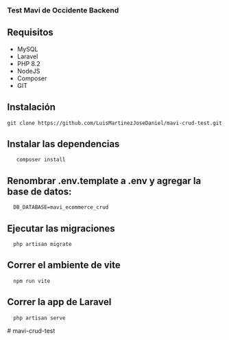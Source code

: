 ### Test Mavi de Occidente Backend

## Requisitos

- MySQL
- Laravel
- PHP 8.2
- NodeJS   
- Composer
- GIT

## Instalación
```
git clone https://github.com/LuisMartinezJoseDaniel/mavi-crud-test.git
```

## Instalar las dependencias
```
   composer install 

```
  
## Renombrar .env.template a .env y agregar la base de datos:
```
  DB_DATABASE=mavi_ecommerce_crud

```

## Ejecutar las migraciones
```
  php artisan migrate
```

## Correr el ambiente de vite
```
  npm run vite
```
## Correr la app de Laravel
```
  php artisan serve
```
#   m a v i - c r u d - t e s t  
 